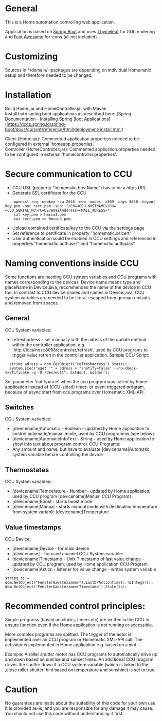 # General
This is a Home automation controlling web application.

Application is based on [Spring Boot](https://spring.io/projects/spring-boot) and uses [Thymeleaf](https://www.thymeleaf.org) for GUI rendering and [Font Awesome](https://fontawesome.com) for icons (all not included).

# Customizing
Sources in */domain/ -packages are depending on individual Homematic setup and therefore needed to be changed.

# Installation
Build Home.jar and HomeController.jar with Maven.  
Install both spring boot applications as described here: [Spring Documentation - Installing Spring Boot Applications] (https://docs.spring.io/spring-boot/docs/current/reference/html/deployment-install.html)  

Client (Home.jar): Commented application.properties needed to be configured in external 'homeapp.properties'.  
Controller (HomeController.jar): Commented application.properties needed to be configured in external 'homecontroller.properties'.

# Secure communication to CCU
* CCU USL (property "homematic.hostName") has to be a https URL
* Generate SSL certificate for the CCU
```
    openssl req -newkey rsa:2048 -new -nodes -x509 -days 3650 -keyout key.pem -out cert.pem -subj "/CN=<CCU_HOSTNAME>/OU=<CCU_SERIAL_NO>/C=DE/emailAddress=<MAIL_ADRESS>"
    cat key.pem > hmccu3.pem
    cat cert.pem >> hmccu3.pem
```    
* Upload combined certificate/key to the CCU via the settings page
* Set reference to certificate in property "homematic.sslcert"
* User authentication sould be enabled in CCU settings and referenced in properties "homematic.authuser" and "homematic.authpass"

# Naming conventions inside CCU
Some functions are needing CCU system variables and CCU programs with names corresponding to the devices.
Device name means type and placeName in Device.java, recommended the name of the device in CCU too.
In contrast to CCU device names and names in Device.java, CCU system variables are needed to be literal-escaped from german umlauts and removed from spaces.

## General
CCU System variables:
* refreshadress - set manually with the adress of the update method within the controller application, e.g. 'http://localhost:8098/controller/refresh', 
used by CCU programs to trigger value refreh in the controller application. Sample CCU Script:
```
  string adress = dom.GetObject("refreshadress").State();
  system.Exec("wget '" + adress + "?notify=false' --no-check-certificate -q -O /dev/null", &stdout, &stderr);
```
Set parameter 'notify=true' when the ccu program was called by home application instead of (CCU-sided) timer- or event triggered program, because of async start from ccu programs over Homematic XML-API.

## Switches
CCU System variables:
* [devicename]Automatic - Boolean - updated by Home application to control automatic/manual mode, used by CCU programms (see below).
* [devicename]AutomaticInfoText - String - used by Home application to show info text about program control.
CCU Programs:
* Any amount and name, but have to evaluate [devicename]Automatic system variable before controlling the device

## Thermostates
CCU System variables:
* [devicename]Temperature - Number - updated by Home application, used by CCU program [devicename]Manual
CCU Programs:
* [devicename]Boost - starts boost mode
* [devicename]Manual - starts manual mode with destination temperature from system variable [devicename]Temperature

## Value timestamps
CCU Device:
* [devicename]Device - for main device
* [devicename] - for used channel
CCU System variable:
* [devicename]Timestamp - Unix Timestamp of last value change - updated by CCU program, used by Home application
CCU Program:
* [devicename]Aktion - listener for value change - writes system variable
```
string ts = dom.GetObject("FensterGaestezimmer").LastDPActionTime().ToInteger();
dom.GetObject('FensterGaestezimmerTimestamp').State(ts);
```

# Recommended control principles:
Simple programs (based on clocks, timers etc) are written in the CCU to ensure function even if the Home application is not running or accessible.  

More complex programs are splitted. The trigger of the actor is implemented over an CCU program or Homematic XML-API call. The activator is implemented in Home application e.g. based on a hint.  

Example: A roller shutter motor has CCU programs to automatically drive up and down based on sunrise and sunset times. An additional CCU program drives the shutter down if a CCU system variable (which is linked to the ‚close roller shutter‘ hint based on temperature and sunshine) is set to true.

# Caution
No guarantees are made about the suitability of this code for your own use. It is provided as-is, and you are responsible for any damage it may cause. You should not use this code without understanding it first.
